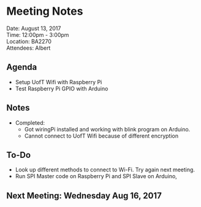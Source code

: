 # Meeting Notes

Date:  August 13, 2017  
Time:  12:00pm - 3:00pm  
Location:  BA2270  
Attendees:  Albert

## Agenda
- Setup UofT Wifi with Raspberry Pi
- Test Raspberry Pi GPIO with Arduino


## Notes
- Completed:
  - Got wiringPi installed and working with blink program on Arduino.
  - Cannot connect to UofT Wifi because of different encryption  


## To-Do
  - Look up different methods to connect to Wi-Fi. Try again next meeting.
  - Run SPI Master code on Raspberry Pi and SPI Slave on Arduino, 

## Next Meeting: Wednesday Aug 16, 2017
